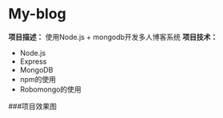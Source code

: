 # My-blog
**项目描述：** 使用Node.js + mongodb开发多人博客系统
**项目技术：**
- Node.js
- Express
- MongoDB
- npm的使用
- Robomongo的使用

###项目效果图
